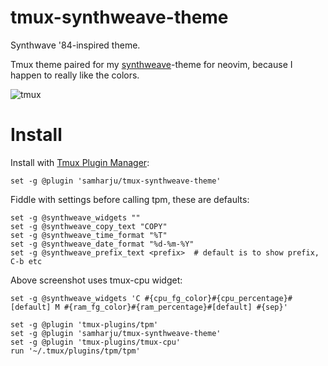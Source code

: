 # tmux-synthweave-theme

Synthwave '84-inspired theme.

Tmux theme paired for my [synthweave](https://github.com/samharju/synthweave.nvim)-theme for neovim, because I happen to really like the colors.

![tmux](https://github.com/samharju/tmux-synthweave-theme/assets/35364923/a25a9ff8-6aca-40cd-8dca-8b69bb368a78)

# Install

Install with [Tmux Plugin Manager](https://github.com/tmux-plugins/tpm):

```
set -g @plugin 'samharju/tmux-synthweave-theme'
```

Fiddle with settings before calling tpm, these are defaults:

```
set -g @synthweave_widgets ""
set -g @synthweave_copy_text "COPY"
set -g @synthweave_time_format "%T"
set -g @synthweave_date_format "%d-%m-%Y"
set -g @synthweave_prefix_text <prefix>  # default is to show prefix, C-b etc
```

Above screenshot uses tmux-cpu widget:

```
set -g @synthweave_widgets 'C #{cpu_fg_color}#{cpu_percentage}#[default] M #{ram_fg_color}#{ram_percentage}#[default] #{sep}'

set -g @plugin 'tmux-plugins/tpm'
set -g @plugin 'samharju/tmux-synthweave-theme'
set -g @plugin 'tmux-plugins/tmux-cpu'
run '~/.tmux/plugins/tpm/tpm'
```
